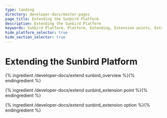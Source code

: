 ```yaml
---
type: landing
directory: developer-docs/master-pages
page_title: Extending the Sunbird Platform
description: Extending the Sunbird Platform
keywords: Sunbird Platform, Platform, Extending, Extension points, Extension Option 
hide_platform_selector: true
hide_section_selector: true
---
```


# Extending the Sunbird Platform

{% ingredient /developer-docs/extend sunbird_overview %}{% endingredient %}

{% ingredient /developer-docs/extend sunbird_extension point %}{% endingredient %}

{% ingredient /developer-docs/extend sunbird_extension option %}{% endingredient %}